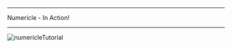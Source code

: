 <p alighn="center">

---

Numericle - In Action!

---


![numericleTutorial](https://user-images.githubusercontent.com/94589529/191881610-76ee98e3-14c4-43b6-9682-74cfd6478531.gif)

</p>
